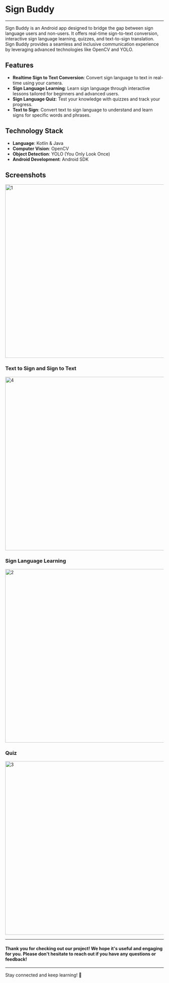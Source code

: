 # Sign Buddy
---
Sign Buddy is an Android app designed to bridge the gap between sign language users and non-users. It offers real-time sign-to-text conversion, interactive sign language learning, quizzes, and text-to-sign translation. Sign Buddy provides a seamless and inclusive communication experience by leveraging advanced technologies like OpenCV and YOLO.
## Features

- **Realtime Sign to Text Conversion**: Convert sign language to text in real-time using your camera.
- **Sign Language Learning**: Learn sign language through interactive lessons tailored for beginners and advanced users.
- **Sign Language Quiz**: Test your knowledge with quizzes and track your progress.
- **Text to Sign**: Convert text to sign language to understand and learn signs for specific words and phrases.

## Technology Stack

- **Language**: Kotlin & Java
- **Computer Vision**: OpenCV
- **Object Detection**: YOLO (You Only Look Once)
- **Android Development**: Android SDK

## Screenshots
<img src="https://github.com/user-attachments/assets/4b903aad-5fa7-4714-ab4e-178ce2cfd4a7" width="550" title="1">

### Text to Sign and Sign to Text
<img src="https://github.com/user-attachments/assets/7799e602-6000-4ac7-b097-5b64e69e98ea" width="550" title="4">

### Sign Language Learning
<img src="https://github.com/user-attachments/assets/00809371-51e3-43b6-bca7-37e56505607a" width="550" title="2">

### Quiz
<img src="https://github.com/user-attachments/assets/dd335819-31db-4bd0-8dad-a4ffc504bf7b" width="550" title="3">


---
<h4>Thank you for checking out our project! We hope it's useful and engaging for you. Please don't hesitate to reach out if you have any questions or feedback! </h4>

---

Stay connected and keep learning! 🚀
